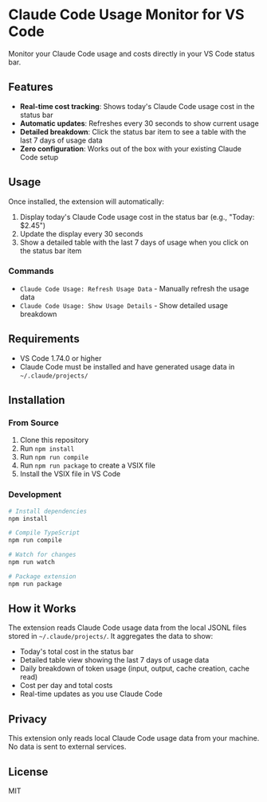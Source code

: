 # Claude Code Usage Monitor for VS Code

Monitor your Claude Code usage and costs directly in your VS Code status bar.

## Features

- **Real-time cost tracking**: Shows today's Claude Code usage cost in the status bar
- **Automatic updates**: Refreshes every 30 seconds to show current usage
- **Detailed breakdown**: Click the status bar item to see a table with the last 7 days of usage data
- **Zero configuration**: Works out of the box with your existing Claude Code setup

## Usage

Once installed, the extension will automatically:

1. Display today's Claude Code usage cost in the status bar (e.g., "Today: $2.45")
2. Update the display every 30 seconds
3. Show a detailed table with the last 7 days of usage when you click on the status bar item

### Commands

- `Claude Code Usage: Refresh Usage Data` - Manually refresh the usage data
- `Claude Code Usage: Show Usage Details` - Show detailed usage breakdown

## Requirements

- VS Code 1.74.0 or higher
- Claude Code must be installed and have generated usage data in `~/.claude/projects/`

## Installation

### From Source

1. Clone this repository
2. Run `npm install`
3. Run `npm run compile`
4. Run `npm run package` to create a VSIX file
5. Install the VSIX file in VS Code

### Development

```bash
# Install dependencies
npm install

# Compile TypeScript
npm run compile

# Watch for changes
npm run watch

# Package extension
npm run package
```

## How it Works

The extension reads Claude Code usage data from the local JSONL files stored in `~/.claude/projects/`. It aggregates the data to show:

- Today's total cost in the status bar
- Detailed table view showing the last 7 days of usage data
- Daily breakdown of token usage (input, output, cache creation, cache read)
- Cost per day and total costs
- Real-time updates as you use Claude Code

## Privacy

This extension only reads local Claude Code usage data from your machine. No data is sent to external services.

## License

MIT